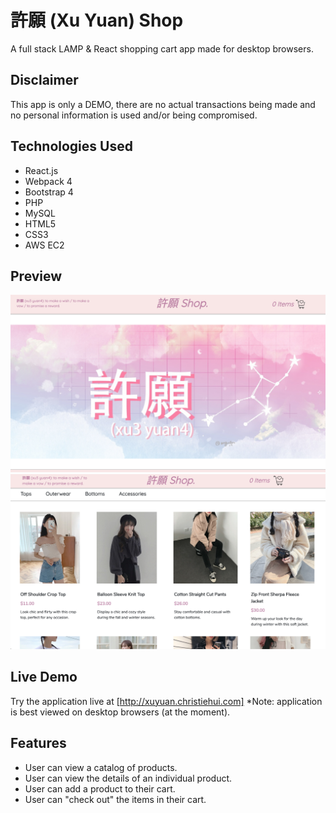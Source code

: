 # 許願 (Xu Yuan) Shop

A full stack LAMP & React shopping cart app made for desktop browsers.

## Disclaimer

This app is only a DEMO, there are no actual transactions being made and no personal information is used and/or being compromised.

## Technologies Used

- React.js
- Webpack 4
- Bootstrap 4
- PHP
- MySQL
- HTML5
- CSS3
- AWS EC2

## Preview

![Xuyuan Shop](server/public/images/xuyuan.png)
![Xuyuan Shop](server/public/images/xuyuanshop.png)

## Live Demo

Try the application live at [http://xuyuan.christiehui.com]
*Note: application is best viewed on desktop browsers (at the moment).

## Features

- User can view a catalog of products.
- User can view the details of an individual product.
- User can add a product to their cart.
- User can "check out" the items in their cart.
